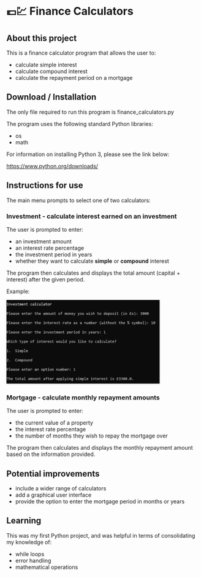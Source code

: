# 💷💹 Finance Calculators

## About this project

This is a finance calculator program that allows the user to:

* calculate simple interest
* calculate compound interest
* calculate the repayment period on a mortgage

## Download / Installation

The only file required to run this program is finance_calculators.py

The program uses the following standard Python libraries:
* os
* math

For information on installing Python 3, please see the link below:

https://www.python.org/downloads/


## Instructions for use

The main menu prompts to select one of two calculators:

### Investment - calculate interest earned on an investment

The user is prompted to enter:
* an investment amount
* an interest rate percentage
* the investment period in years
* whether they want to calculate **simple** or **compound** interest

The program then calculates and displays the total amount (capital + interest) after the given period.

  Example:

  <img src="image.png" width="400"> 

### Mortgage - calculate monthly repayment amounts

The user is prompted to enter:
* the current value of a property
* the interest rate percentage
* the number of months they wish to repay the mortgage over

The program then calculates and displays the monthly repayment amount based on the information provided.

## Potential improvements

* include a wider range of calculators
* add a graphical user interface
* provide the option to enter the mortgage period in months or years

## Learning

This was my first Python project, and was helpful in terms of consolidating my knowledge of:

* while loops
* error handling
* mathematical operations
